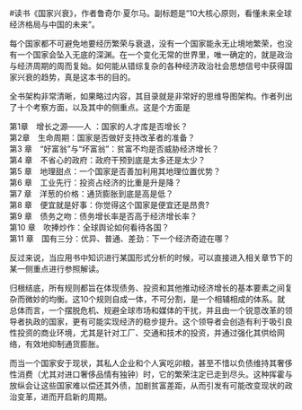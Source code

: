 #读书《国家兴衰》，作者鲁奇尔·夏尔马。副标题是“10大核心原则，看懂未来全球经济格局与中国的未来”。

每个国家都不可避免地要经历繁荣与衰退，没有一个国家能永无止境地繁荣，也没有一个国家会坠入无底的深渊。在一个变化无常的世界里，唯一确定的，就是政治与经济周期的周而复始。如何能从错综复杂的各种经济政治社会思想信号中获得国家兴衰的趋势，真是这本书的目的。

全书架构非常清晰，如果略过内容，其目录就是非常好的思维导图架构。作者列出了十个考察方面，以及其中的侧重点。这是个方面是

第1章　增长之源——人 ：国家的人才库是否增长？  
第2章　生命周期：国家是否做好支持改革者的准备？  
第3 章　“好富翁”与“坏富翁”：贫富不均是否威胁经济增长？  
第4 章　不省心的政府：政府干预到底是太多还是太少？  
第5 章　地理甜点：一个国家是否善加利用其地理位置优势？  
第6 章　工业先行：投资占经济的比重是升是降？  
第7 章　洋葱的价格：通货膨胀到底是高是低？  
第8 章　便宜就是好事：你觉得这个国家是便宜还是昂贵?  
第9 章　债务之吻：债务增长率是否高于经济增长率？  
第10 章　吹捧炒作：全球舆论如何看待各国？  
第11 章　国有三分：优异、普通、差劲：下一个经济奇迹在哪？

反过来说，当应用书中知识进行某国形式分析的时候，可以直接进入相关章节下的某一侧重点进行参照解读。

归根结底，所有规则都旨在体现债务、投资和其他推动经济增长的基本要素之间复杂而微妙的均衡。这10个规则自成一体，不可分割，是一个相辅相成的体系。就总体而言，一个摆脱危机、规避全球市场和媒体的干扰，并且由一个锐意改革的领导者执政的国家，更有可能实现经济的稳步提升。这个领导者会创造有利于吸引良性投资的商业环境，尤其是针对工厂、交通和技术的投资，并通过强化其供给网络，有效地抑制通货膨胀。

而当一个国家安于现状，其私人企业和个人寅吃卯粮，甚至不惜以负债维持其奢侈性消费（尤其对进口奢侈品情有独钟）时，它的繁荣注定已走到尽头。这种挥霍与放纵会让这些国家难以偿还其外债，加剧贫富差距，从而引发有可能改变现状的政治变革，进而开启新的周期。
